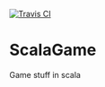 [![Travis CI](https://api.travis-ci.org/hanst99/ScalaGame.svg?branch=master)](https://travis-ci.org/hanst99/ScalaGame)
# ScalaGame
Game stuff in scala
